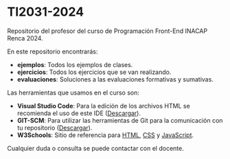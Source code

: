 # TI2031-2024

Repositorio del profesor del curso de Programación Front-End INACAP Renca 2024.

En este repositorio encontrarás:

- **ejemplos**: Todos los ejemplos de clases.
- **ejercicios**: Todos los ejercicios que se van realizando.
- **evaluaciones**: Soluciones a las evaluaciones formativas y sumativas.

Las herramientas que usamos en el curso son:

- **Visual Studio Code**: Para la edición de los archivos HTML se recomienda el uso de este IDE ([Descargar](https://code.visualstudio.com/)).
- **GIT-SCM**: Para utilizar las herramientas de Git para la comunicación con tu repositorio ([Descargar](https://git-scm.com/)).
- **W3Schools**: Sitio de referencia para [HTML](https://www.w3schools.com/tags/default.asp), [CSS](https://www.w3schools.com/cssref/index.php) y [JavaScript](https://www.w3schools.com/jsref/default.asp).

Cualquier duda o consulta se puede contactar con el docente.
